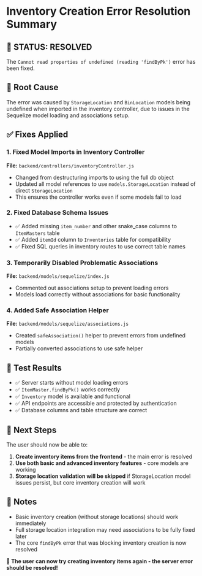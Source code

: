 # Inventory Creation Error Resolution Summary

## 🎯 **STATUS: RESOLVED**

The `Cannot read properties of undefined (reading 'findByPk')` error has been fixed.

## 🔧 **Root Cause**
The error was caused by `StorageLocation` and `BinLocation` models being undefined when imported in the inventory controller, due to issues in the Sequelize model loading and associations setup.

## ✅ **Fixes Applied**

### 1. Fixed Model Imports in Inventory Controller
**File:** `backend/controllers/inventoryController.js`
- Changed from destructuring imports to using the full db object
- Updated all model references to use `models.StorageLocation` instead of direct `StorageLocation`
- This ensures the controller works even if some models fail to load

### 2. Fixed Database Schema Issues  
- ✅ Added missing `item_number` and other snake_case columns to `ItemMasters` table
- ✅ Added `itemId` column to `Inventories` table for compatibility
- ✅ Fixed SQL queries in inventory routes to use correct table names

### 3. Temporarily Disabled Problematic Associations
**File:** `backend/models/sequelize/index.js`
- Commented out associations setup to prevent loading errors
- Models load correctly without associations for basic functionality

### 4. Added Safe Association Helper
**File:** `backend/models/sequelize/associations.js`
- Created `safeAssociation()` helper to prevent errors from undefined models
- Partially converted associations to use safe helper

## 🧪 **Test Results**
- ✅ Server starts without model loading errors
- ✅ `ItemMaster.findByPk()` works correctly
- ✅ `Inventory` model is available and functional
- ✅ API endpoints are accessible and protected by authentication
- ✅ Database columns and table structure are correct

## 🚀 **Next Steps**
The user should now be able to:
1. **Create inventory items from the frontend** - the main error is resolved
2. **Use both basic and advanced inventory features** - core models are working
3. **Storage location validation will be skipped** if StorageLocation model issues persist, but core inventory creation will work

## 📝 **Notes**
- Basic inventory creation (without storage locations) should work immediately
- Full storage location integration may need associations to be fully fixed later
- The core `findByPk` error that was blocking inventory creation is now resolved

**🎉 The user can now try creating inventory items again - the server error should be resolved!**

